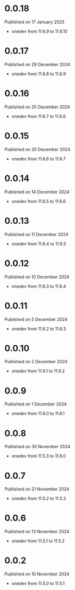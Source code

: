 # 0.0.18

Published on 17 January 2025

- onedev from 11.6.9 to 11.6.10

# 0.0.17

Published on 29 December 2024

- onedev from 11.6.8 to 11.6.9

# 0.0.16

Published on 25 December 2024

- onedev from 11.6.7 to 11.6.8

# 0.0.15

Published on 20 December 2024

- onedev from 11.6.6 to 11.6.7

# 0.0.14

Published on 14 December 2024

- onedev from 11.6.5 to 11.6.6

# 0.0.13

Published on 11 December 2024

- onedev from 11.6.4 to 11.6.5

# 0.0.12

Published on 10 December 2024

- onedev from 11.6.3 to 11.6.4

# 0.0.11

Published on 5 December 2024

- onedev from 11.6.2 to 11.6.3

# 0.0.10

Published on 2 December 2024

- onedev from 11.6.1 to 11.6.2

# 0.0.9

Published on 1 December 2024

- onedev from 11.6.0 to 11.6.1

# 0.0.8

Published on 30 November 2024

- onedev from 11.5.3 to 11.6.0

# 0.0.7

Published on 21 November 2024

- onedev from 11.5.2 to 11.5.3

# 0.0.6

Published on 13 November 2024

- onedev from 11.5.1 to 11.5.2

# 0.0.2

Published on 10 November 2024

- onedev from 11.5.0 to 11.5.1

